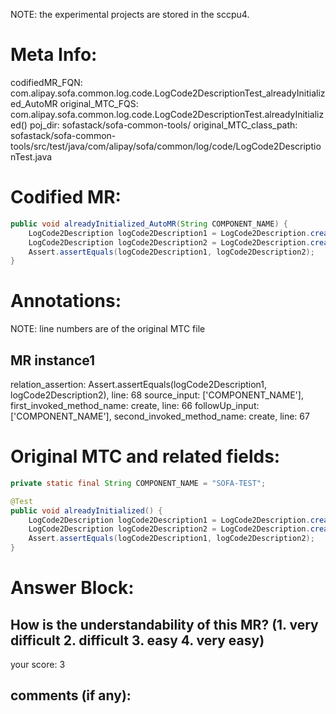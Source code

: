 NOTE: the experimental projects are stored in the sccpu4.

# Meta Info:
codifiedMR_FQN:
com.alipay.sofa.common.log.code.LogCode2DescriptionTest_alreadyInitialized_AutoMR
original_MTC_FQS:
com.alipay.sofa.common.log.code.LogCode2DescriptionTest.alreadyInitialized()
poj_dir:
sofastack/sofa-common-tools/
original_MTC_class_path:
sofastack/sofa-common-tools/src/test/java/com/alipay/sofa/common/log/code/LogCode2DescriptionTest.java

# Codified MR:
```java
public void alreadyInitialized_AutoMR(String COMPONENT_NAME) {
    LogCode2Description logCode2Description1 = LogCode2Description.create(COMPONENT_NAME);
    LogCode2Description logCode2Description2 = LogCode2Description.create(COMPONENT_NAME);
    Assert.assertEquals(logCode2Description1, logCode2Description2);
}
```

# Annotations:
NOTE: line numbers are of the original MTC file
## MR instance1
relation_assertion: Assert.assertEquals(logCode2Description1, logCode2Description2), line: 68 
source_input: ['COMPONENT_NAME'], first_invoked_method_name: create, line: 66 
followUp_input: ['COMPONENT_NAME'], second_invoked_method_name: create, line: 67 


# Original MTC and related fields:
```java
private static final String COMPONENT_NAME = "SOFA-TEST";

@Test
public void alreadyInitialized() {
    LogCode2Description logCode2Description1 = LogCode2Description.create(COMPONENT_NAME);
    LogCode2Description logCode2Description2 = LogCode2Description.create(COMPONENT_NAME);
    Assert.assertEquals(logCode2Description1, logCode2Description2);
}

```


# Answer Block: 
## How is the understandability of this MR? (1. very difficult 2. difficult 3. easy 4. very easy)
your score: 3
 
## comments (if any): 
```txt

```